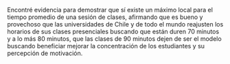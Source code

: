 Encontré evidencia para demostrar que sí existe un máximo local para el 
tiempo promedio de una sesión de clases, afirmando que es bueno y provechoso
que las universidades de Chile y de todo el mundo reajusten los horarios
de sus clases presenciales buscando que están duren 70 minutos y a lo más 
80 minutos, que las clases de 90 minutos dejen de ser el modelo buscando
beneficiar mejorar la concentración de los estudiantes y su percepción de
motivación.
